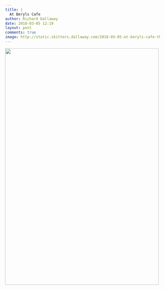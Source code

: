```yaml
---
title: |
  At Beryls Cafe
author: Richard Dallaway
date: 2018-03-05 12:19
layout: post
comments: true
image: http://static.skitters.dallaway.com/2018-03-05-at-beryls-cafe-thumb-1-IMG-4904.jpg
---
```


<div>
        <a href="http://static.skitters.dallaway.com/2018-03-05-at-beryls-cafe-fullsize-1-IMG-4904.jpg">
          <img src="http://static.skitters.dallaway.com/2018-03-05-at-beryls-cafe-thumb-1-IMG-4904.jpg" width="500" height="771"/>
        </a>
      </div>


  
      